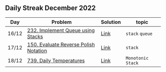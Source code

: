 ## Daily Streak December 2022
|Day|Problem|Solution|topic|
|---|-------|--------|-----|
|16/12|[232. Implement Queue using Stacks](https://leetcode.com/problems/implement-queue-using-stacks/)|[Link](/dailyStreak/2022/12.December/232-Implement_Queue_using_stacks.cpp)|`stack` `queue`|
|17/12|[150. Evaluate Reverse Polish Notation](https://leetcode.com/problems/evaluate-reverse-polish-notation/)|[Link](/dailyStreak/2022/12.December/150-evaluate_reverse_polish_notation.cpp)|`stack`|
|18/12|[739. Daily Temperatures](https://leetcode.com/problems/daily-temperatures/)|[Link](/dailyStreak/2022/12.December/739-daily_temperatures.cpp)|`Monotonic Stack`|